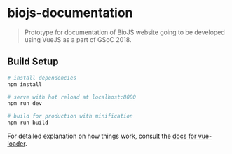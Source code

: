 # biojs-documentation

> Prototype for documentation of BioJS website going to be developed using VueJS as a part of GSoC 2018.

## Build Setup

``` bash
# install dependencies
npm install

# serve with hot reload at localhost:8080
npm run dev

# build for production with minification
npm run build
```

For detailed explanation on how things work, consult the [docs for vue-loader](http://vuejs.github.io/vue-loader).
